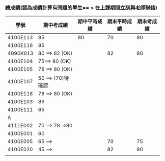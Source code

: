 ### 總成績(認為成績計算有問題的學生== > 在上課期間立刻與老師聯絡)
|學號| 期中考成績|期中平時成績|期末平時成績|期末考成績|
|---|------|---|------|------|
|  4100E113 | 85|80|70|80|
| 4100E116 | 85||||
| 4090K013 | 80 ==> 82 (OK) ||82|80|
|4100E104 | 75==> 80 (OK)  ||||
| 4100E105|78 ==> 80 (OK) ||||
|4100E107 |50 ==> (70)待確認||||
| 4100E118| 78 ==> 80 (OK) ||||
|4100E103 | 86 ||||
|4100E111  |65 ||||
| A| ||||
| 4111E002|70 ==> 78 =>80||||
| 4100E001| 60||||
|4100E005 |65 ==> ||70|75|
|4100E020 |45 ==> ||82|80|
| | |
